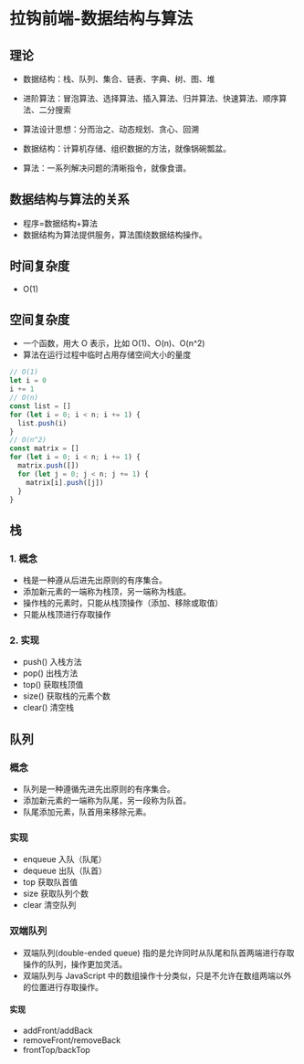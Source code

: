 # 拉钩前端-数据结构与算法

## 理论

- 数据结构：栈、队列、集合、链表、字典、树、图、堆
- 进阶算法：冒泡算法、选择算法、插入算法、归并算法、快速算法、顺序算法、二分搜索
- 算法设计思想：分而治之、动态规划、贪心、回溯

- 数据结构：计算机存储、组织数据的方法，就像锅碗瓢盆。
- 算法：一系列解决问题的清晰指令，就像食谱。

## 数据结构与算法的关系

- 程序=数据结构+算法
- 数据结构为算法提供服务，算法围绕数据结构操作。

## 时间复杂度

- O(1)

## 空间复杂度

- 一个函数，用大 O 表示，比如 O(1)、O(n)、O(n^2)
- 算法在运行过程中临时占用存储空间大小的量度

```js
// O(1)
let i = 0
i += 1
// O(n)
const list = []
for (let i = 0; i < n; i += 1) {
  list.push(i)
}
// O(n^2)
const matrix = []
for (let i = 0; i < n; i += 1) {
  matrix.push([])
  for (let j = 0; j < n; j += 1) {
    matrix[i].push([j])
  }
}
```

## 栈

### 1. 概念

- 栈是一种遵从后进先出原则的有序集合。
- 添加新元素的一端称为栈顶，另一端称为栈底。
- 操作栈的元素时，只能从栈顶操作（添加、移除或取值）
- 只能从栈顶进行存取操作

### 2. 实现

- push() 入栈方法
- pop() 出栈方法
- top() 获取栈顶值
- size() 获取栈的元素个数
- clear() 清空栈

## 队列

### 概念

- 队列是一种遵循先进先出原则的有序集合。
- 添加新元素的一端称为队尾，另一段称为队首。
- 队尾添加元素，队首用来移除元素。

### 实现

- enqueue 入队（队尾）
- dequeue 出队（队首）
- top 获取队首值
- size 获取队列个数
- clear 清空队列

### 双端队列

- 双端队列(double-ended queue) 指的是允许同时从队尾和队首两端进行存取操作的队列，操作更加灵活。
- 双端队列与 JavaScript 中的数组操作十分类似，只是不允许在数组两端以外的位置进行存取操作。

#### 实现

- addFront/addBack
- removeFront/removeBack
- frontTop/backTop
